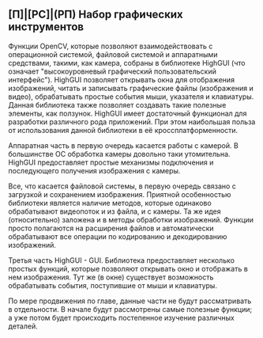 ## [П]|[РС]|(РП) Набор графических инструментов

Функции OpenCV, которые позволяют взаимодействовать с операционной системой, файловой системой и аппаратными средствами, такими, как камера, собраны в библиотеке HighGUI (что означает "высокоуровневый графический пользовательский интерфейс"). HighGUI позволяет открывать окна для отображения изображений, читать и записывать графические файлы (изображения и видео), обрабатывать простые события мыши, указателя и клавиатуры. Данная библиотека также позволяет создавать такие полезные элементы, как ползунок. HighGUI имеет достаточный функционал для разработки различного рода приложений. При этом наибольшая польза от использования данной библиотеки в её кроссплатформенности. 

Аппаратная часть в первую очередь касается работы с камерой. В большинстве ОС обработка камеры довольно таки утомительна. HighGUI предоставляет простые механизмы подключения и последующего получения изображения с камеры. 

Все, что касается файловой системы, в первую очередь связано с загрузкой и сохранением изображения. Приятной особенностью библиотеки является наличие методов, которые одинаково обрабатывают видеопоток и из файла, и с камеры. Та же идея (относительно) заложена и в методы обработки изображений. Функции просто полагаются на расширения файлов и автоматически обрабатывают все операции по кодированию и декодированию изображений. 

Третья часть HighGUI - GUI. Библиотека предоставляет несколько простых функций, которые позволяют открывать окно и отображать в нем изображения. Тут же (в окне) существует возможность обрабатывать события, поступившие от мыши и клавиатуры. 

По мере продвижения по главе, данные части не будут рассматривать в отдельности. В начале будут рассмотрены самые полезные функции; а уже потом будет происходить постепенное изучение различных деталей.
